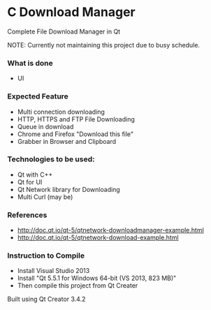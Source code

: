 # C Download Manager
Complete File Download Manager in Qt 

NOTE: Currently not maintaining this project due to busy schedule.

### What is done
* UI

### Expected Feature
* Multi connection downloading
* HTTP, HTTPS and FTP File Downloading
* Queue in download
* Chrome and Firefox "Download this file"
* Grabber in Browser and Clipboard

### Technologies to be used:
* Qt with C++
* Qt for UI
* Qt Network library for Downloading
* Multi Curl (may be)

### References
* http://doc.qt.io/qt-5/qtnetwork-downloadmanager-example.html
* http://doc.qt.io/qt-5/qtnetwork-download-example.html

### Instruction to Compile
* Install Visual Studio 2013
* Install "Qt 5.5.1 for Windows 64-bit (VS 2013, 823 MB)"
* Then compile this project from Qt Creater

Built using Qt Creator 3.4.2
